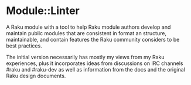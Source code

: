 # Module::Linter

A Raku module with a tool to help Raku
module authors develop and maintain
public modules that are consistent in
format an structure, maintainable,
and contain features the Raku community
considers to be best practices.

The initial version necessarily has
mostly my views from my Raku experiences,
plus it incorporates ideas from
discussions on IRC channels #raku 
and #raku-dev as well as information
from the docs and the original Raku
design documents.




